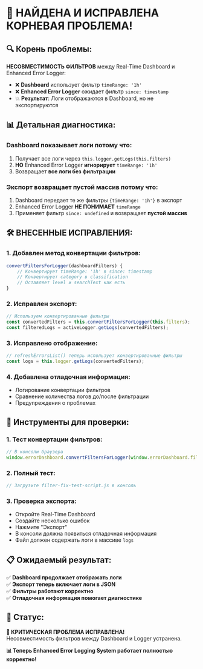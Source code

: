 # 🎯 НАЙДЕНА И ИСПРАВЛЕНА КОРНЕВАЯ ПРОБЛЕМА!

## 🔍 Корень проблемы:

**НЕСОВМЕСТИМОСТЬ ФИЛЬТРОВ** между Real-Time Dashboard и Enhanced Error Logger:

- ❌ **Dashboard** использует фильтр `timeRange: '1h'`
- ❌ **Enhanced Error Logger** ожидает фильтр `since: timestamp`
- 💥 **Результат**: Логи отображаются в Dashboard, но не экспортируются

## 📊 Детальная диагностика:

### Dashboard показывает логи потому что:

1. Получает все логи через `this.logger.getLogs(this.filters)`
2. **НО** Enhanced Error Logger **игнорирует** `timeRange: '1h'`
3. Возвращает **все логи без фильтрации**

### Экспорт возвращает пустой массив потому что:

1. Dashboard передает те же фильтры `{timeRange: '1h'}` в экспорт
2. Enhanced Error Logger **НЕ ПОНИМАЕТ** `timeRange`
3. Применяет фильтр `since: undefined` и возвращает **пустой массив**

## 🛠️ ВНЕСЕННЫЕ ИСПРАВЛЕНИЯ:

### 1. Добавлен метод конвертации фильтров:

```javascript
convertFiltersForLogger(dashboardFilters) {
    // Конвертирует timeRange: '1h' в since: timestamp
    // Конвертирует category в classification
    // Оставляет level и searchText как есть
}
```

### 2. Исправлен экспорт:

```javascript
// Используем конвертированные фильтры
const convertedFilters = this.convertFiltersForLogger(this.filters);
const filteredLogs = activeLogger.getLogs(convertedFilters);
```

### 3. Исправлено отображение:

```javascript
// refreshErrorsList() теперь использует конвертированные фильтры
const logs = this.logger.getLogs(convertedFilters);
```

### 4. Добавлена отладочная информация:

- Логирование конвертации фильтров
- Сравнение количества логов до/после фильтрации
- Предупреждения о проблемах

## 🔧 Инструменты для проверки:

### 1. **Тест конвертации фильтров**:

```javascript
// В консоли браузера
window.errorDashboard.convertFiltersForLogger(window.errorDashboard.filters);
```

### 2. **Полный тест**:

```javascript
// Загрузите filter-fix-test-script.js в консоль
```

### 3. **Проверка экспорта**:

- Откройте Real-Time Dashboard
- Создайте несколько ошибок
- Нажмите "Экспорт"
- В консоли должна появиться отладочная информация
- Файл должен содержать логи в массиве `logs`

## 📋 Ожидаемый результат:

✅ **Dashboard продолжает отображать логи**  
✅ **Экспорт теперь включает логи в JSON**  
✅ **Фильтры работают корректно**  
✅ **Отладочная информация помогает диагностике**

## 🎯 Статус:

**🔧 КРИТИЧЕСКАЯ ПРОБЛЕМА ИСПРАВЛЕНА!**  
Несовместимость фильтров между Dashboard и Logger устранена.

**📊 Теперь Enhanced Error Logging System работает полностью корректно!**
